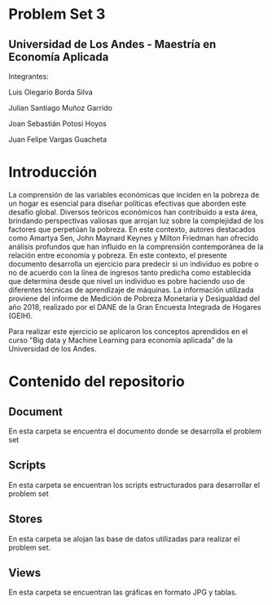 # Problem Set 3

## Universidad de Los Andes - Maestría en Economía Aplicada

Integrantes:

Luis Olegario Borda Silva

Julian Santiago Muñoz Garrido

Joan Sebastián Potosí Hoyos

Juan Felipe Vargas Guacheta

# Introducción

La comprensión de las variables económicas que inciden en la pobreza de un hogar es esencial para diseñar políticas efectivas que aborden este desafío global. Diversos teóricos económicos han contribuido a esta área, brindando perspectivas valiosas que arrojan luz sobre la complejidad de los factores que perpetúan la pobreza. En este contexto, autores destacados como Amartya Sen, John Maynard Keynes y Milton Friedman han ofrecido análisis profundos que han influido en la comprensión contemporánea de la relación entre economía y pobreza. En este contexto, el presente documento desarrolla un ejercicio para predecir si un individuo es pobre o no de acuerdo con la línea de ingresos tanto predicha como establecida que determina desde que nivel un individuo es pobre haciendo uso de diferentes técnicas de aprendizaje de máquinas.  La información utilizada proviene del informe de Medición de Pobreza Monetaria y Desigualdad del año 2018, realizado por el DANE de la Gran Encuesta Integrada de Hogares (GEIH). 

Para realizar este ejercicio se aplicaron los conceptos aprendidos en el curso "Big data y Machine Learning para economía aplicada" de la Universidad de los Andes.

# Contenido del repositorio

## Document
En esta carpeta se encuentra el documento donde se desarrolla el problem set 

## Scripts

En esta carpeta se encuentran los scripts estructurados para desarrollar el problem set

## Stores

En esta carpeta se alojan las base de datos utilizadas para realizar el problem set. 

## Views

En esta carpeta se encuentran las gráficas en formato JPG y tablas.


